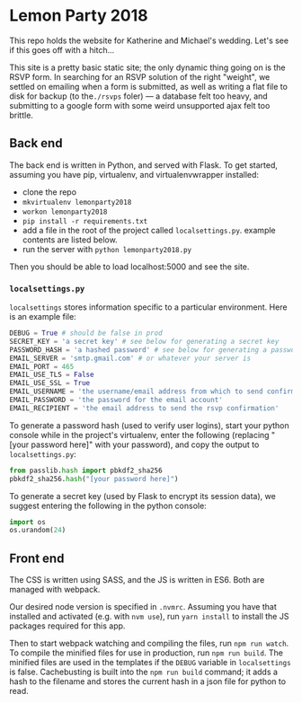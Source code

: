 # Lemon Party 2018
This repo holds the website for Katherine and Michael's wedding. Let's see if
this goes off with a hitch...

This site is a pretty basic static site; the only dynamic thing going on is the
RSVP form. In searching for an RSVP solution of the right "weight", we settled
on emailing when a form is submitted, as well as writing a flat file to disk
for backup (to the`./rsvps` foler) — a database felt too heavy, and submitting
to a google form with some weird unsupported ajax felt too brittle.

## Back end

The back end is written in Python, and served with Flask. To get started,
assuming you have pip, virtualenv, and virtualenvwrapper installed:

* clone the repo
* `mkvirtualenv lemonparty2018`
* `workon lemonparty2018`
* `pip install -r requirements.txt`
* add a file in the root of the project called `localsettings.py`. example
  contents are listed below.
* run the server with `python lemonparty2018.py`

Then you should be able to load localhost:5000 and see the site.

### `localsettings.py`

`localsettings` stores information specific to a particular environment. Here
is an example file:

```.py
DEBUG = True # should be false in prod
SECRET_KEY = 'a secret key' # see below for generating a secret key
PASSWORD_HASH = 'a hashed password' # see below for generating a password hash
EMAIL_SERVER = 'smtp.gmail.com' # or whatever your server is
EMAIL_PORT = 465
EMAIL_USE_TLS = False
EMAIL_USE_SSL = True
EMAIL_USERNAME = 'the username/email address from which to send confirmations'
EMAIL_PASSWORD = 'the password for the email account'
EMAIL_RECIPIENT = 'the email address to send the rsvp confirmation'
```

To generate a password hash (used to verify user logins), start your python
console while in the project's virtualenv, enter the following (replacing
"[your password here]" with your password), and copy the output to
`localsettings.py`:

```.py
from passlib.hash import pbkdf2_sha256
pbkdf2_sha256.hash("[your password here]")
```

To generate a secret key (used by Flask to encrypt its session data), we
suggest entering the following in the python console:

```.py
import os
os.urandom(24)
```

## Front end

The CSS is written using SASS, and the JS is written in ES6. Both are managed
with webpack.

Our desired node version is specified in `.nvmrc`. Assuming you have that
installed and activated (e.g. with `nvm use`), run `yarn install` to install
the JS packages required for this app.

Then to start webpack watching and compiling the files, run `npm run watch`. To
compile the minified files for use in production, run `npm run build`. The
minified files are used in the templates if the `DEBUG` variable in
`localsettings` is false. Cachebusting is built into the `npm run build`
command; it adds a hash to the filename and stores the current hash in a json
file for python to read.
